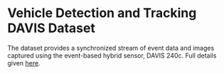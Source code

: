 # Vehicle Detection and Tracking DAVIS Dataset

The dataset provides a synchronized stream of event data and images captured using the event-based hybrid sensor, DAVIS 240c. Full details given [here](http://sar-lab.net/event-based-vehicle-detection-and-tracking-dataset/).